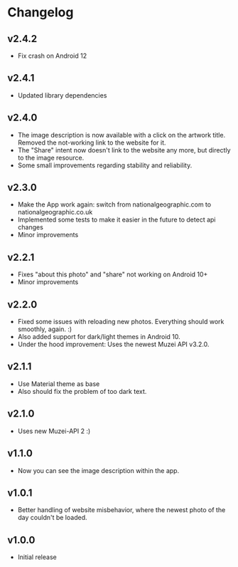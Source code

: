 # Changelog

## v2.4.2
* Fix crash on Android 12

## v2.4.1
* Updated library dependencies

## v2.4.0
* The image description is now available with a click on the artwork title. Removed the not-working link to the website for it.
* The "Share" intent now doesn't link to the website any more, but directly to the image resource.
* Some small improvements regarding stability and reliability.

## v2.3.0
* Make the App work again: switch from nationalgeographic.com to nationalgeographic.co.uk
* Implemented some tests to make it easier in the future to detect api changes
* Minor improvements

## v2.2.1
* Fixes "about this photo" and "share" not working on Android 10+
* Minor improvements

## v2.2.0
* Fixed some issues with reloading new photos. Everything should work smoothly, again. :)
* Also added support for dark/light themes in Android 10.
* Under the hood improvement: Uses the newest Muzei API v3.2.0.

## v2.1.1
* Use Material theme as base
* Also should fix the problem of too dark text.

## v2.1.0
* Uses new Muzei-API 2 :)

## v1.1.0
* Now you can see the image description within the app.

## v1.0.1
* Better handling of website misbehavior, where the newest photo of the day couldn't be loaded.

## v1.0.0
* Initial release
